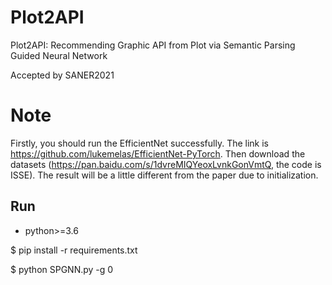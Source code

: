 # Plot2API
Plot2API: Recommending Graphic API from Plot via Semantic Parsing Guided Neural Network

Accepted by SANER2021

# Note
Firstly, you should run the EfficientNet successfully. The link is https://github.com/lukemelas/EfficientNet-PyTorch. 
Then download the datasets (https://pan.baidu.com/s/1dvreMIQYeoxLvnkGonVmtQ, the code is ISSE).
The result will be a little different from the paper due to initialization.

## Run
- python>=3.6

$ pip install -r requirements.txt

$ python SPGNN.py -g 0
